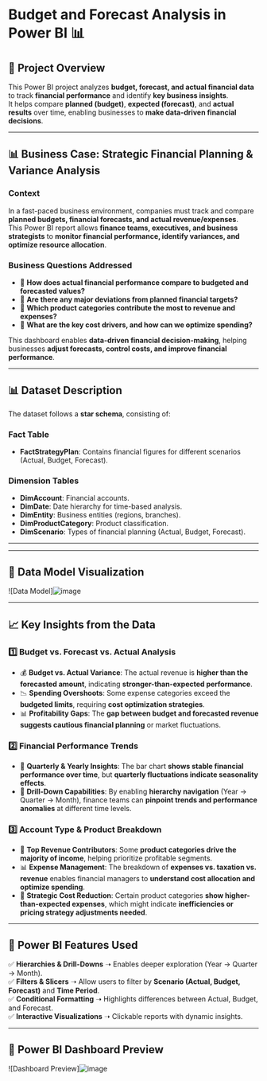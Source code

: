 # Budget and Forecast Analysis in Power BI 📊

## 📌 Project Overview
This Power BI project analyzes **budget, forecast, and actual financial data** to track **financial performance** and identify **key business insights**.  
It helps compare **planned (budget)**, **expected (forecast)**, and **actual results** over time, enabling businesses to **make data-driven financial decisions**.

---

## 📊 Business Case: Strategic Financial Planning & Variance Analysis
### **Context**
In a fast-paced business environment, companies must track and compare **planned budgets, financial forecasts, and actual revenue/expenses**.  
This Power BI report allows **finance teams, executives, and business strategists** to **monitor financial performance, identify variances, and optimize resource allocation**.

### **Business Questions Addressed**
- 🔹 **How does actual financial performance compare to budgeted and forecasted values?**  
- 🔹 **Are there any major deviations from planned financial targets?**  
- 🔹 **Which product categories contribute the most to revenue and expenses?**  
- 🔹 **What are the key cost drivers, and how can we optimize spending?**  

This dashboard enables **data-driven financial decision-making**, helping businesses **adjust forecasts, control costs, and improve financial performance**.

---

## 📊 Dataset Description
The dataset follows a **star schema**, consisting of:

### **Fact Table**
- **FactStrategyPlan**: Contains financial figures for different scenarios (Actual, Budget, Forecast).

### **Dimension Tables**
- **DimAccount**: Financial accounts.
- **DimDate**: Date hierarchy for time-based analysis.
- **DimEntity**: Business entities (regions, branches).
- **DimProductCategory**: Product classification.
- **DimScenario**: Types of financial planning (Actual, Budget, Forecast).

---
---

## 📸 Data Model Visualization

![Data Model]![image](https://github.com/user-attachments/assets/4bc1a2bb-5c28-473d-8d4b-6a2fd6d3a897)




---
## 📈 Key Insights from the Data

### **1️⃣ Budget vs. Forecast vs. Actual Analysis**
- 💰 **Budget vs. Actual Variance**: The actual revenue is **higher than the forecasted amount**, indicating **stronger-than-expected performance**.
- 📉 **Spending Overshoots**: Some expense categories exceed the **budgeted limits**, requiring **cost optimization strategies**.
- 📊 **Profitability Gaps**: The **gap between budget and forecasted revenue suggests cautious financial planning** or market fluctuations.

### **2️⃣ Financial Performance Trends**
- 📅 **Quarterly & Yearly Insights**: The bar chart **shows stable financial performance over time**, but **quarterly fluctuations indicate seasonality effects**.
- 🔄 **Drill-Down Capabilities**: By enabling **hierarchy navigation** (Year → Quarter → Month), finance teams can **pinpoint trends and performance anomalies** at different time levels.

### **3️⃣ Account Type & Product Breakdown**
- 🛒 **Top Revenue Contributors**: Some **product categories drive the majority of income**, helping prioritize profitable segments.
- 📊 **Expense Management**: The breakdown of **expenses vs. taxation vs. revenue** enables financial managers to **understand cost allocation and optimize spending**.
- 📍 **Strategic Cost Reduction**: Certain product categories **show higher-than-expected expenses**, which might indicate **inefficiencies or pricing strategy adjustments needed**.

---

## 🔧 Power BI Features Used
✅ **Hierarchies & Drill-Downs** ➝ Enables deeper exploration (Year → Quarter → Month).  
✅ **Filters & Slicers** ➝ Allow users to filter by **Scenario (Actual, Budget, Forecast)** and **Time Period**.  
✅ **Conditional Formatting** ➝ Highlights differences between Actual, Budget, and Forecast.  
✅ **Interactive Visualizations** ➝ Clickable reports with dynamic insights.  

---

## 📸 Power BI Dashboard Preview

![Dashboard Preview]![image](https://github.com/user-attachments/assets/5fe45e2a-0879-46a5-9f51-a0ea284b4e53)



